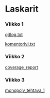 # **Laskarit**

### Viikko 1

[gitlog.txt](viikko1/gitlog.txt)

[komentorivi.txt](viikko1/komentorivi.txt)


### Viikko 2

[coverage_report](viikko2/coverage_report.png)

### Viikko 3

[monopoly_tehtava_1](viikko3/monopoly_teh1.png)

